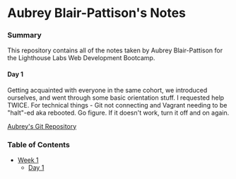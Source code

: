 # Aubrey Blair-Pattison's Notes

### Summary 

This repository contains all of the notes taken by Aubrey Blair-Pattison for the Lighthouse Labs Web Development Bootcamp.

#### Day 1
Getting acquainted with everyone in the same cohort, we introduced ourselves, and went through some basic orientation stuff. I requested help TWICE. For technical things - Git not connecting and Vagrant needing to be "halt"-ed aka rebooted. Go figure. If it doesn't work, turn it off and on again. 

[Aubrey's Git Repository](https://github.com/TheMagicalAubster/lighthouse-web-notes/blob/master/README.md)

### Table of Contents
* [Week 1](/Week_1)
  * [Day 1](/Week_1/Day_1)
